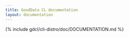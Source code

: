 ```yaml
---
title: GoodData CL documentation
layout: documentation
---
```


{% include gdcl/cli-distro/doc/DOCUMENTATION.md %}
